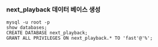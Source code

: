 ### next_playback 데이터 베이스 생성
```
mysql -u root -p
show databases;
CREATE DATABASE next_playback;
GRANT ALL PRIVILEGES ON next_playback.* TO 'fast'@'%';
```